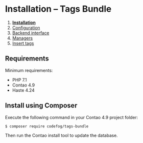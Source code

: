 # Installation – Tags Bundle

1. [**Installation**](01-installation.md)
2. [Configuration](02-config.md)
3. [Backend interface](03-backend.md)
4. [Managers](04-managers.md)
5. [Insert tags](05-insert-tags.md)

## Requirements

Minimum requirements:

 - PHP 7.1
 - Contao 4.9
 - Haste 4.24

## Install using Composer

Execute the following command in your Contao 4.9 project folder:

    $ composer require codefog/tags-bundle

Then run the Contao install tool to update the database.
